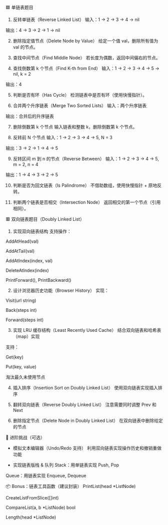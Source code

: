 🟦 单链表题目
1. 反转单链表（Reverse Linked List）
输入：1 → 2 → 3 → 4 → nil

输出：4 → 3 → 2 → 1 → nil


2. 删除指定值节点（Delete Node by Value）
给定一个值 val，删除所有值为 val 的节点。

3. 查找中间节点（Find Middle Node）
若长度为偶数，返回中间偏右的节点。

4. 查找倒数第 k 个节点（Find K-th from End）
输入：1 → 2 → 3 → 4 → 5 → nil, k = 2

输出：4

5. 判断是否有环（Has Cycle）
检测链表中是否有环（使用快慢指针）。

6. 合并两个升序链表（Merge Two Sorted Lists）
输入：两个升序链表

输出：合并后的升序链表

7. 删除倒数第 k 个节点
输入链表和整数 k，删除倒数第 k 个节点。

8. 反转前 N 个节点
输入：1 → 2 → 3 → 4 → 5, N = 3

输出：3 → 2 → 1 → 4 → 5

9. 反转区间 m 到 n 的节点（Reverse Between）
输入：1 → 2 → 3 → 4 → 5, m = 2, n = 4

输出：1 → 4 → 3 → 2 → 5

10. 判断是否为回文链表（Is Palindrome）
不借助数组，使用快慢指针 + 原地反转。

11. 判断两个链表是否相交（Intersection Node）
返回相交的第一个节点（引用相同）。

🟥 双向链表题目（Doubly Linked List）
1. 实现双向链表结构
支持操作：

AddAtHead(val)

AddAtTail(val)

AddAtIndex(index, val)

DeleteAtIndex(index)

PrintForward(), PrintBackward()

2. 设计浏览器历史功能（Browser History）
实现：

Visit(url string)

Back(steps int)

Forward(steps int)

3. 实现 LRU 缓存结构（Least Recently Used Cache）
结合双向链表和哈希表（map）实现

支持：

Get(key)

Put(key, value)

淘汰最久未使用节点

4. 插入排序（Insertion Sort on Doubly Linked List）
使用双向链表实现插入排序

5. 翻转双向链表（Reverse Doubly Linked List）
注意需要同时调整 Prev 和 Next

6. 删除指定节点（Delete Node in Doubly Linked List）
在双向链表中删除给定的节点

🔁 进阶挑战（可选）
- 模拟文本编辑器（Undo/Redo 支持）
利用双向链表实现操作历史和撤销重做功能

- 实现链表版栈 & 队列
Stack：用单链表实现 Push, Pop

Queue：用链表实现 Enqueue, Dequeue

📦 Bonus：链表工具函数（建议封装）
PrintList(head *ListNode)

CreateListFromSlice([]int)

CompareList(a, b *ListNode) bool

Length(head *ListNode)

